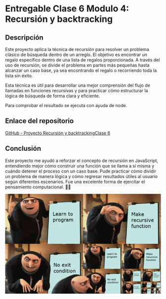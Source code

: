 # Entregable Clase 6 Modulo 4: Recursión y backtracking

## Descripción

Este proyecto aplica la técnica de recursión para resolver un problema clásico de búsqueda dentro de un arreglo. El objetivo es encontrar un regalo específico dentro de una lista de regalos proporcionada. A través del uso de recursión, se divide el problema en partes más pequeñas hasta alcanzar un caso base, ya sea encontrando el regalo o recorriendo toda la lista sin éxito.

Esta técnica es útil para desarrollar una mejor comprensión del flujo de llamadas en funciones recursivas y para practicar cómo estructurar la lógica de búsqueda de forma clara y eficiente.

Para comprobar el resultado se ejecuta con ayuda de node.

## Enlace del repositorio

[GitHub - Proyecto Recursión y backtrackingClase 6](https://github.com/AilynMza/Recursión.Y.Backtracking-Clase-6-M4)

## Conclusión

Este proyecto me ayudó a reforzar el concepto de recursión en JavaScript, entendiendo mejor cómo construir una función que se llama a sí misma y cuándo detener el proceso con un caso base. Pude practicar cómo dividir un problema de manera lógica y cómo regresar resultados útiles al usuario según diferentes escenarios. Fue una excelente forma de ejercitar el pensamiento computacional. 🧠✨

![Meme](/imgs/recursividad.webp)